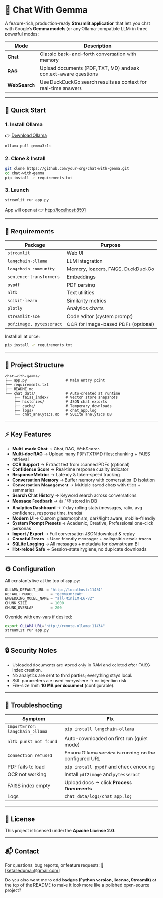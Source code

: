# 🤖 Chat With Gemma

A feature-rich, production-ready **Streamlit application** that lets you chat with Google’s **Gemma models** (or any Ollama-compatible LLM) in three powerful modes:

| Mode        | Description                                                                 |
|-------------|-----------------------------------------------------------------------------|
| **Chat**    | Classic back-and-forth conversation with memory                             |
| **RAG**     | Upload documents (PDF, TXT, MD) and ask context-aware questions             |
| **WebSearch** | Use DuckDuckGo search results as context for real-time answers             |

---

## 🚀 Quick Start

### 1. Install Ollama
👉 [Download Ollama](https://ollama.ai)  

```bash
ollama pull gemma3:1b
````

### 2. Clone & Install

```bash
git clone https://github.com/your-org/chat-with-gemma.git
cd chat-with-gemma
pip install -r requirements.txt
```

### 3. Launch

```bash
streamlit run app.py
```

App will open at 👉 [http://localhost:8501](http://localhost:8501)

---

## 🔧 Requirements

| Package                  | Purpose                             |
| ------------------------ | ----------------------------------- |
| `streamlit`              | Web UI                              |
| `langchain-ollama`       | LLM integration                     |
| `langchain-community`    | Memory, loaders, FAISS, DuckDuckGo  |
| `sentence-transformers`  | Embeddings                          |
| `pypdf`                  | PDF parsing                         |
| `nltk`                   | Text utilities                      |
| `scikit-learn`           | Similarity metrics                  |
| `plotly`                 | Analytics charts                    |
| `streamlit-ace`          | Code editor (system prompt)         |
| `pdf2image, pytesseract` | OCR for image-based PDFs (optional) |

Install all at once:

```bash
pip install -r requirements.txt
```

---

## 📁 Project Structure

```
chat-with-gemma/
├── app.py                  # Main entry point
├── requirements.txt
├── README.md
└── chat_data/              # Auto-created at runtime
    ├── faiss_index/        # Vector store snapshots
    ├── histories/          # JSON chat exports
    ├── cache/              # Temporary downloads
    ├── logs/               # chat_app.log
    └── chat_analytics.db   # SQLite analytics DB
```

---

## ⚡ Key Features

* **Multi-mode Chat** → Chat, RAG, WebSearch
* **Multi-doc RAG** → Upload many PDF/TXT/MD files; chunking + FAISS retrieval
* **OCR Support** → Extract text from scanned PDFs (optional)
* **Confidence Score** → Real-time response quality indicator
* **Response Metrics** → Latency & token-speed tracking
* **Conversation Memory** → Buffer memory with conversation ID isolation
* **Conversation Management** → Multiple saved chats with titles + summaries
* **Search Chat History** → Keyword search across conversations
* **Message Feedback** → 👍 / 👎 stored in DB
* **Analytics Dashboard** → 7-day rolling stats (messages, ratio, avg confidence, response time, trends)
* **Modern UI** → Custom glassmorphism, dark/light aware, mobile-friendly
* **System Prompt Presets** → Academic, Creative, Professional one-click personas
* **Import / Export** → Full conversation JSON download & replay
* **Graceful Errors** → User-friendly messages + collapsible stack-traces
* **SQLite Logging** → All messages + metadata for downstream BI
* **Hot-reload Safe** → Session-state hygiene, no duplicate downloads

---

## ⚙️ Configuration

All constants live at the top of `app.py`:

```python
OLLAMA_DEFAULT_URL = "http://localhost:11434"
DEFAULT_MODEL        = "gemma3n:e4b"
EMBEDDING_MODEL_NAME = "all-MiniLM-L6-v2"
CHUNK_SIZE           = 1000
CHUNK_OVERLAP        = 200
```

Override with env-vars if desired:

```bash
export OLLAMA_URL="http://remote-ollama:11434"
streamlit run app.py
```

---

## 🔒 Security Notes

* Uploaded documents are stored only in RAM and deleted after FAISS index creation.
* No analytics are sent to third parties; everything stays local.
* SQL parameters are used everywhere → no injection risk.
* File-size limit: **10 MB per document** (configurable).

---

## 🐛 Troubleshooting

| Symptom                         | Fix                                                    |
| ------------------------------- | ------------------------------------------------------ |
| `ImportError: langchain_ollama` | `pip install langchain-ollama`                         |
| `nltk punkt not found`          | Auto-downloaded on first run (quiet mode)              |
| `Connection refused`            | Ensure Ollama service is running on the configured URL |
| PDF fails to load               | `pip install pypdf` and check encoding                 |
| OCR not working                 | Install `pdf2image` and `pytesseract`                  |
| FAISS index empty               | Upload docs → click **Process Documents**              |
| Logs                            | `chat_data/logs/chat_app.log`                          |

---

## 📜 License

This project is licensed under the **Apache License 2.0**.

---

## 📬 Contact

For questions, bug reports, or feature requests:
📧 \[[ketanedumail@gmail.com](mailto:ketanedumail@gmail.com)]


Do you also want me to add **badges (Python version, license, Streamlit)** at the top of the README to make it look more like a polished open-source project?
```

